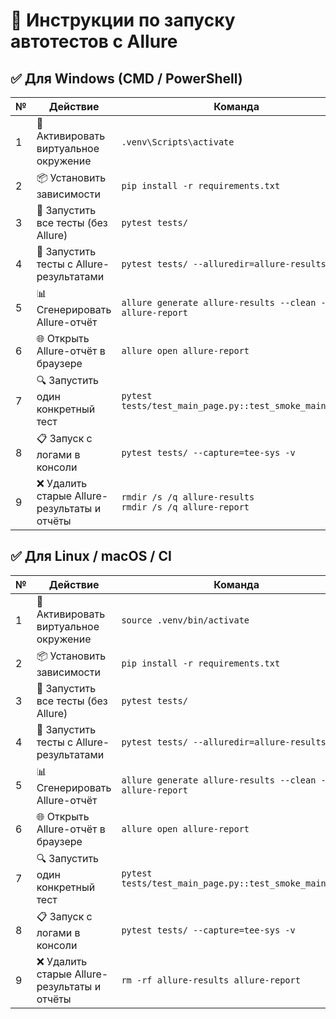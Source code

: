 # 🧪 Инструкции по запуску автотестов с Allure

## ✅ Для Windows (CMD / PowerShell)

| №  | Действие                                         | Команда                                                              |
|----|--------------------------------------------------|----------------------------------------------------------------------|
| 1  | 🐍 Активировать виртуальное окружение            | `.venv\Scripts\activate`                                           |
| 2  | 📦 Установить зависимости                        | `pip install -r requirements.txt`                                   |
| 3  | 🧪 Запустить все тесты (без Allure)              | `pytest tests/`                                                     |
| 4  | 🧪 Запустить тесты с Allure-результатами         | `pytest tests/ --alluredir=allure-results`                          |
| 5  | 📊 Сгенерировать Allure-отчёт                    | `allure generate allure-results --clean -o allure-report`           |
| 6  | 🌐 Открыть Allure-отчёт в браузере               | `allure open allure-report`                                         |
| 7  | 🔍 Запустить один конкретный тест                | `pytest tests/test_main_page.py::test_smoke_main_page`              |
| 8  | 📋 Запуск с логами в консоли                     | `pytest tests/ --capture=tee-sys -v`                                |
| 9  | ❌ Удалить старые Allure-результаты и отчёты     | `rmdir /s /q allure-results`<br>`rmdir /s /q allure-report`         |


## ✅ Для Linux / macOS / CI

| №  | Действие                                         | Команда                                                              |
|----|--------------------------------------------------|----------------------------------------------------------------------|
| 1  | 🐧 Активировать виртуальное окружение            | `source .venv/bin/activate`                                         |
| 2  | 📦 Установить зависимости                        | `pip install -r requirements.txt`                                   |
| 3  | 🧪 Запустить все тесты (без Allure)              | `pytest tests/`                                                     |
| 4  | 🧪 Запустить тесты с Allure-результатами         | `pytest tests/ --alluredir=allure-results`                          |
| 5  | 📊 Сгенерировать Allure-отчёт                    | `allure generate allure-results --clean -o allure-report`           |
| 6  | 🌐 Открыть Allure-отчёт в браузере               | `allure open allure-report`                                         |
| 7  | 🔍 Запустить один конкретный тест                | `pytest tests/test_main_page.py::test_smoke_main_page`              |
| 8  | 📋 Запуск с логами в консоли                     | `pytest tests/ --capture=tee-sys -v`                                |
| 9  | ❌ Удалить старые Allure-результаты и отчёты     | `rm -rf allure-results allure-report`                               |
